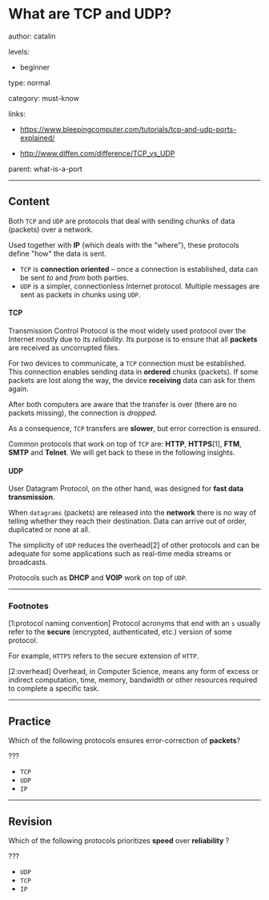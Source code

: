 # What are TCP and UDP?
author: catalin

levels:

  - beginner

type: normal

category: must-know

links:

  - https://www.bleepingcomputer.com/tutorials/tcp-and-udp-ports-explained/

  - http://www.diffen.com/difference/TCP_vs_UDP

parent: what-is-a-port

---
## Content

Both `TCP` and `UDP` are protocols that deal with sending chunks of data (packets) over a network.

Used together with **IP** (which deals with the "where"), these protocols define "how" the data is sent.

- `TCP` is **connection oriented** – once a connection is established, data can be sent *to* and *from* both parties.
- `UDP` is a simpler, connectionless Internet protocol. Multiple messages are sent as packets in chunks using `UDP`.

#### TCP

Transmission Control Protocol is the most widely used protocol over the Internet mostly due to its *reliability*.
Its purpose is to ensure that all **packets** are received as uncorrupted files.

For two devices to communicate, a `TCP` connection must be established. This connection enables sending data in **ordered** chunks (packets). If some packets are lost along the way, the device **receiving** data can ask for them again.

After both computers are aware that the transfer is over (there are no packets missing), the connection is *dropped*.

As a consequence, `TCP` transfers are **slower**, but error correction is ensured.

Common protocols that work on top of `TCP` are: **HTTP**, **HTTPS**[1], **FTM**, **SMTP** and **Telnet**. We will get back to these in the following insights.

#### UDP

User Datagram Protocol, on the other hand, was designed for **fast data transmission**.

When `datagrams` (packets) are released into the **network** there is no way of telling whether they reach their destination. Data can arrive out of order, duplicated or none at all.

The simplicity of `UDP` reduces the overhead[2] of other protocols and can be adequate for some applications such as real-time media streams or broadcasts.

Protocols such as **DHCP** and **VOIP** work on top of `UDP`.

---
### Footnotes

[1:protocol naming convention]
Protocol acronyms that end with an `s` usually refer to the **secure** (encrypted, authenticated, etc.) version of some protocol.

For example, `HTTPS` refers to the secure extension of `HTTP`.

[2:overhead]
Overhead, in Computer Science, means any form of excess or indirect computation, time, memory, bandwidth or other resources required to complete a specific task.

---
## Practice

Which of the following protocols ensures error-correction of **packets**?

???

* `TCP`
* `UDP`
* `IP`

---
## Revision

Which of the following protocols prioritizes **speed** over **reliability** ?

???

* `UDP`
* `TCP`
* `IP`
